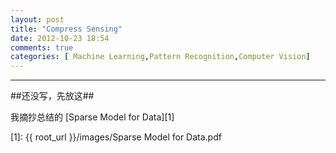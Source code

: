 ```yaml
---
layout: post
title: "Compress Sensing"
date: 2012-10-23 18:54
comments: true
categories: [ Machine Learning,Pattern Recognition,Computer Vision]
---
```


----------

##还没写，先放这##

我摘抄总结的
[Sparse Model for Data][1]

[1]: {{ root_url }}/images/Sparse Model for Data.pdf